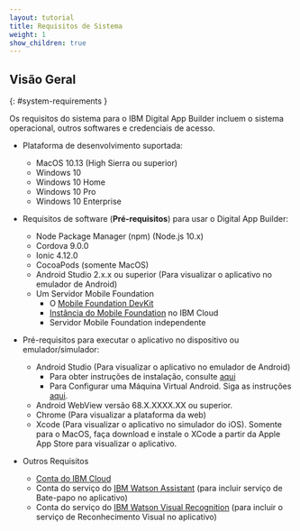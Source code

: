 ```yaml
---
layout: tutorial
title: Requisitos de Sistema
weight: 1
show_children: true
---
```

<!-- NLS_CHARSET=UTF-8 -->
## Visão Geral
{: #system-requirements }

Os requisitos do sistema para o IBM Digital App Builder incluem o sistema operacional, outros softwares e credenciais de acesso.

* Plataforma de desenvolvimento suportada: 

    * MacOS 10.13 (High Sierra ou superior)
    * Windows 10
    * Windows 10 Home
    * Windows 10 Pro
    * Windows 10 Enterprise

* Requisitos de software (**Pré-requisitos**) para usar o Digital App Builder:

    * Node Package Manager (npm) (Node.js 10.x)
    * Cordova 9.0.0
    * Ionic 4.12.0
    * CocoaPods (somente MacOS)
    * Android Studio 2.x.x ou superior (Para visualizar o aplicativo no emulador de Android)
    * Um Servidor Mobile Foundation
        * O [Mobile Foundation DevKit](http://mobilefirstplatform.ibmcloud.com/downloads/#developer-kit)
        * [Instância do Mobile Foundation](https://cloud.ibm.com/catalog/services/mobile-foundation) no IBM Cloud
        * Servidor Mobile Foundation independente

* Pré-requisitos para executar o aplicativo no dispositivo ou emulador/simulador:

    * Android Studio (Para visualizar o aplicativo no emulador de Android)
        * Para obter instruções de instalação, consulte [aqui](https://developer.android.com/studio/)
        * Para Configurar uma Máquina Virtual Android. Siga as instruções [aqui](https://developer.android.com/studio/releases/emulator).
    * Android WebView versão 68.X.XXXX.XX ou superior.
    * Chrome (Para visualizar a plataforma da web)
    * Xcode (Para visualizar o aplicativo no simulador do iOS). Somente para o MacOS, faça download e instale o XCode a partir da Apple App Store para visualizar o aplicativo.

* Outros Requisitos

    * [Conta do IBM Cloud](https://cloud.ibm.com/registration)
    * Conta do serviço do [IBM Watson Assistant](https://cloud.ibm.com/catalog/services/watson-assistant) (para incluir serviço de Bate-papo no aplicativo)
    * Conta do serviço do [IBM Watson Visual Recognition](https://cloud.ibm.com/developer/watson/starter-kits/watson-visual-recognition-basic) (para incluir o serviço de Reconhecimento Visual no aplicativo)

